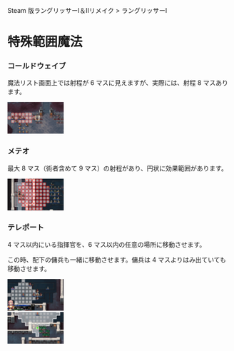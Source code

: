 Steam 版ラングリッサーⅠ＆Ⅱリメイク > ラングリッサーⅠ

# 特殊範囲魔法

### コールドウェイブ

魔法リスト画面上では射程が 6 マスに見えますが、実際には、射程 8 マスあります。
<div>
  <img src="../images/SpecialMagics/ColdWave.jpg" width="25%">
</div>

### メテオ

最大 8 マス（術者含めて 9 マス）の射程があり、円状に効果範囲があります。
<div>
  <img src="../images/SpecialMagics/Meteor.jpg" width="25%">
</div>

### テレポート

4 マス以内にいる指揮官を、6 マス以内の任意の場所に移動させます。

この時、配下の傭兵も一緒に移動させます。傭兵は 4 マスよりはみ出ていても移動させます。
<div>
  <img src="../images/SpecialMagics/Teleport.jpg" width="25%">
</div>

<div>
  <img src="../images/SpecialMagics/Teleport2.jpg" width="25%">
</div>


